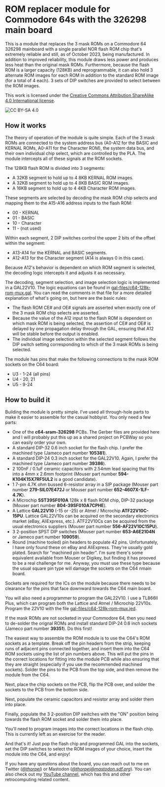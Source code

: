 # ROM replacer module for Commodore 64s with the 326298 main board

This is a module that replaces the 3 mask ROMs on a Commodore 64
326298 mainboard with a single parallel NOR flash ROM chip that's
extremely reliable and still, as of October 2023, being manufactured.
In addition to improved reliability, this module draws less power and
produces less heat than the original mask ROMs.  Furthermore, because
the flash ROM is a larger capacity (128KB) and reprogrammable, it can
also hold 3 alternate ROM images for each ROM in addition to the
standard ROM image (for a total of 4 each).  3 sets of DIP switches
are provided to select between the ROM images.

This work is licensed under the [Creative Commons Attribution
ShareAlike 4.0 International license](https://creativecommons.org/licenses/by-sa/4.0/).

![CC BY-SA 4.0](https://i.creativecommons.org/l/by-sa/4.0/88x31.png)

## How it works

The theory of operation of the module is quite simple.  Each of the
3 mask ROMs are connected to the system address bus (A0-A12 for the
BASIC and KERNAL ROMs, A0-A11 for the Character ROM), the system data
bus, and their own individual chip select, which are controlled by
the PLA.  The module intercepts all of these signals at the ROM sockets.

The 128KB flash ROM is divided into 3 segments:

* A 32KB segment to hold up to 4 8KB KERNAL ROM images.
* A 32KB segment to hold up to 4 8KB BASIC ROM images.
* A 16KB segment to hold up to 4 4KB Character ROM images.

These segments are selected by decoding the mask ROM chip selects and
mapping them to the A15-A16 address inputs to the flash ROM:

* 00 - KERNAL
* 01 - BASIC
* 10 - Character
* 11 - (not used)

Within each segment, 2 DIP switches control the upper 2 bits of the
offset within the segment:

* A13-A14 for the KERNAL and BASIC segments.
* A12-A13 for the Character segment (A14 is always 0 in this case).

Because A12's behavior is dependent on which ROM segment is selected,
the decoding logic intercepts it and adjusts it as necessary.

The decoding, segment selection, and image selection logic is implemented
in a GAL22V10.  The logic equations can be found in
[gal-files/c64-128k-rom-mux.gal](gal-files/c64-128k-rom-mux.gal).  You can
read the comments in that file for a more detailed explanation of what's
going on, but here are the basic rules:

* The flash ROM CE# and OE# signals are asserted when exactly one of the
  3 mask ROM chip selects are asserted.
* Because the value of the A12 input to the flash ROM is dependent on
  which mask ROM is being selected, the assertion of CE# and OE# is delayed
  by one propagation delay through the GAL, ensuring that A12 will be stable
  before the output is enabled.
* The individual image selection within the selected segment follows the DIP
  switch setting corresponding to which of the 3 mask ROMs is being selected.

The module has pins that make the following connections to the mask ROM
sockets on the C64 board:

* U3 - 1-24 (all pins)
* U4 - 20, 21
* U5 - 9-24

## How to build it

Building the module is pretty simple.  I've used all through-hole parts
to make it easier to assemble for the casual hobbyist.  You only need a
few parts:

* One of the **c64-sram-326298** PCBs.  The Gerber files are provided
here and I will probably put this up as a shared project on PCBWay so
you can easily order your own.
* A standard DIP-32 0.6 inch socket for the flash chip.  I prefer the
machined type (Jameco part number **105381**).
* A standard DIP-24 0.3 inch socket for the GAL22V10.  Again, I prefer
the machined type (Jameco part number **39386**).
* 2 100nF / 0.1uF ceramic capacitors with 2.54mm lead spacing that
fits into a 4mm x 2.6mm footprint (Mouser part number
**594-K104K15X7RF5UL2** is a good candidate).
* 1 7-pin 4.7K ohm bussed 6-resistor array in a SIP package (Mouser part
number **279-SIL07E472J** or Mouser part number **652-4607X-1LF-4.7K**).
* A Microchip **SST39SF010A** 128k x 8 flash ROM chip, DIP-32 package
(Mouser part number **804-39SF010A7CPHE**).
* A Lattice **GAL22V10** (-15 or -25) or Atmel / Microchip **ATF22V10C-15PU**.  Lattice GAL22V10s can be acquired on the secondary electronics market (eBay, AliExpress, etc.).  ATF22V10Cs can be acquired
from the usual electronics suppliers (Mouser part number
**556-AF22V10C15PU**).
* 3 2-position SPST DIP switches (Mouser part number **653-A6E2104N** or
Jameco part number **109059**).
* Round (machine tooled) pin headers to populate 42 pins.  Unfortunately,
I have only found these on eBay and AliExpress.  They're usually gold
plated.  Search for "machined pin header".  I'm sure there's some equivalent
available from Mouser or Digikey, but finding it has prooved to be a real
challenge for me.  Anyway, you must use these type because the usual square
pin type will damage the sockets on the C64 nmain board.

Sockets are required for the ICs on the module because there needs to
be clearance for the pins that face downward towards the C64 main board.

You will also need a programmer to program the GAL22V10.  I use a
TL866II Plus, which can program both the Lattice and Atmel / Microchip
22V10s.  Program the 22V10 with the file
[gal-files/c64-128k-rom-mux.jed](gal-files/c64-128k-rom-mux.jed).

If the mask ROMs are not socketed in your Commodore 64, then you need
to de-solder the orignal ROMs and install standard DIP-24 0.6 inch
sockets (Jameco part number **39351**).  Do this first!

The easiest way to assemble the ROM module is to use the C64's ROM
sockets as a template.  Break off the pin headers from the strip, keeping
runs of adjacent pins connected together, and insert them into the C64
ROM sockets using the list of pin numbers above.  This will put the
pins in the correct locations for fitting into the module PCB while also
ensuring that they are straight (especially if you use the recommended
machined sockets).  Solder the pins to the PCB from the top side, and
then remove the module from the C64.

Next, place the chip sockets on the PCB, flip the PCB over, and solder
the sockets to the PCB from the bottom side.

Next, populate the ceramic capacitors and resistor array and solder
them into place.

Finally, populate the 3 2-position DIP switches with the "ON" position
being towards the flash ROM socket and solder them into place.

You'll need to program images into the correct locations in the flash
chip.  This is currently left as an exercise for the reader.

And that's it!  Just pop the flash chip and programmed GAL into the sockets,
set the DIP switches to select the ROM images of your choice, insert the
module into the C64, and enjoy!

If you have any questions about the board, you can reach out to me on
Twitter (*[@thorpej](https://twitter.com/thorpej)*) or Mastodon
(*[@thorpej@mastodon.sdf.org](https://mastodon.sdf.org/@thorpej)*).  You
can also check out my [YouTube channel](https://www.youtube.com/@thorpejsf),
which has this and other retrocomputing related content.
